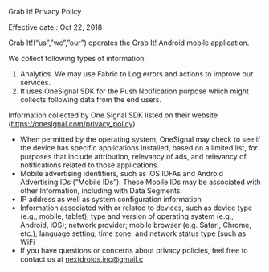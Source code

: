 Grab It! Privacy Policy

Effective date : Oct 22, 2018

Grab It!(“us”,”we”,”our”) operates the Grab It! Android mobile application.

We collect following types of information:

1. Analytics.
   We may use Fabric to Log errors and actions to improve our services.
2. It uses OneSignal SDK for the Push Notification purpose which might collects following data from the end users.

Information collected by One Signal SDK listed on their website (https://onesignal.com/privacy_policy)

- When permitted by the operating system, OneSignal may check to see if the device has specific applications installed, based on a limited list, for purposes that include attribution, relevancy of ads, and relevancy of notifications related to those applications.
- Mobile advertising identifiers, such as iOS IDFAs and Android Advertising IDs (“Mobile IDs”). These Mobile IDs may be associated with other Information, including with Data Segments.
- IP address as well as system configuration information
- Information associated with or related to devices, such as device type (e.g., mobile, tablet); type and version of operating system (e.g., Android, iOS); network provider; mobile browser (e.g. Safari, Chrome, etc.); language setting; time zone; and network status type (such as WiFi
- If you have questions or concerns about privacy policies, feel free to contact us at nextdroids.inc@gmail.c
